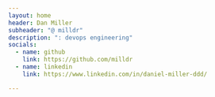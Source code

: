 ```yaml
---
layout: home
header: Dan Miller
subheader: "@ milldr"
description: ": devops engineering"
socials:
  - name: github
    link: https://github.com/milldr
  - name: linkedin
    link: https://www.linkedin.com/in/daniel-miller-ddd/

---
```


<link rel="stylesheet" href="https://cdnjs.cloudflare.com/ajax/libs/font-awesome/4.7.0/css/font-awesome.min.css">
<link href="https://cdn.jsdelivr.net/npm/bootstrap@5.1.0/dist/css/bootstrap.min.css" rel="stylesheet" integrity="sha384-KyZXEAg3QhqLMpG8r+8fhAXLRk2vvoC2f3B09zVXn8CA5QIVfZOJ3BCsw2P0p/We" crossorigin="anonymous">
<script src="https://unpkg.com/typeit@8.0.1/dist/index.umd.js"></script>
